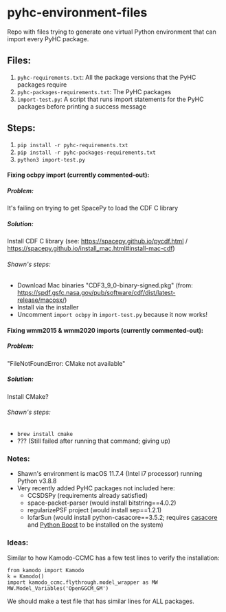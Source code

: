 # pyhc-environment-files

Repo with files trying to generate one virtual Python environment that can import every PyHC package.

## Files:
1. `pyhc-requirements.txt`: All the package versions that the PyHC packages require
2. `pyhc-packages-requirements.txt`: The PyHC packages
3. `import-test.py`: A script that runs import statements for the PyHC packages before printing a success message

## Steps:
1. `pip install -r pyhc-requirements.txt`
2. `pip install -r pyhc-packages-requirements.txt`
3. `python3 import-test.py` 

#### Fixing ocbpy import (currently commented-out):
##### Problem: 
It's failing on trying to get SpacePy to load the CDF C library
##### Solution: 
Install CDF C library (see: https://spacepy.github.io/pycdf.html / https://spacepy.github.io/install_mac.html#install-mac-cdf)
###### Shawn's steps:
 - Download Mac binaries "CDF3_9_0-binary-signed.pkg" (from: https://spdf.gsfc.nasa.gov/pub/software/cdf/dist/latest-release/macosx/)
 - Install via the installer
 - Uncomment `import ocbpy` in `import-test.py` because it now works!

#### Fixing wmm2015 & wmm2020 imports (currently commented-out):
##### Problem: 
"FileNotFoundError: CMake not available"
##### Solution: 
Install CMake?
###### Shawn's steps:
 - `brew install cmake`
 - ??? (Still failed after running that command; giving up)


### Notes:
 - Shawn's environment is macOS 11.7.4 (Intel i7 processor) running Python v3.8.8
 - Very recently added PyHC packages not included here:
   - CCSDSPy (requirements already satisfied)
   - space-packet-parser (would install bitstring==4.0.2)
   - regularizePSF project (would install sep==1.2.1)
   - lofarSun (would install python-casacore==3.5.2; requires [casacore](https://github.com/casacore/casacore) and [Python Boost](http://boostorg.github.io/python/doc/html/index.html) to be installed on the system)

### Ideas: 
Similar to how Kamodo-CCMC has a few test lines to verify the installation:

```
from kamodo import Kamodo
k = Kamodo()  
import kamodo_ccmc.flythrough.model_wrapper as MW  
MW.Model_Variables('OpenGGCM_GM')
```

We should make a test file that has similar lines for ALL packages.
